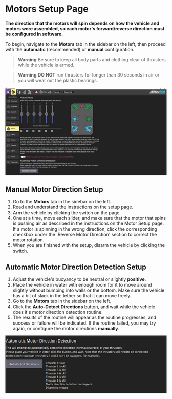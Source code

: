 # Motors Setup Page

**The direction that the motors will spin depends on how the vehicle and motors were assembled, so each motor's forward/reverse direction must be configured in software.**

To begin, navigate to the **Motors** tab in the sidebar on the left, then proceed with the **automatic** (recommended) or **manual** configuration.

> **Warning** Be sure to keep all body parts and clothing clear of thrusters while the vehicle is armed.

> **Warning** **DO NOT** run thrusters for longer than 30 seconds in air or you will wear out the plastic bearings.

<img src="/images/reference/reference-ardusub-motors.png" class="img-responsive img-center" style="max-height:600px;">

## Manual Motor Direction Setup

1. Go to the **Motors** tab in the sidebar on the left.
2. Read and understand the instructions on the setup page.
3. Arm the vehicle by clicking the switch on the page.
4. One at a time, move each slider, and make sure that the motor that spins is pushing air as described in the instructions on the Motor Setup page. If a motor is spinning in the wrong direction, click the corresponding checkbox under the 'Reverse Motor Direction' section to correct the motor rotation.
5. When you are finished with the setup, disarm the vehicle by clicking the switch.

## Automatic Motor Direction Detection Setup

1. Adjust the vehicle's buoyancy to be neutral or slightly **positive**.
2. Place the vehicle in water with enough room for it to move around slightly without bumping into walls or the bottom. Make sure the vehicle has a bit of slack in the tether so that it can move freely.
3. Go to the **Motors** tab in the sidebar on the left.
4. Click the **Auto-Detect Directions** button, and wait while the vehicle does it's motor direction detection routine.
5. The results of the routine will appear as the routine progresses, and success or failure will be indicated. If the routine failed, you may try again, or configure the motor directions **manually**.

<img src="/images/quick-start/quick-start-autodetect-motors.png" class="img-responsive img-center" style="max-height:600px;">
